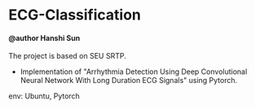 # ECG-Classification

#### @author Hanshi Sun

The project is based on SEU SRTP.

- Implementation of "Arrhythmia Detection Using Deep Convolutional Neural Network With Long Duration ECG Signals" using Pytorch.

env: Ubuntu, Pytorch

